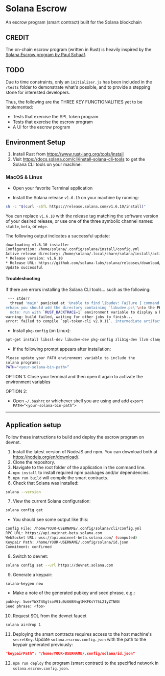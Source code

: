 # Solana Escrow

An escrow program (smart contract) built for the Solana blockchain

## CREDIT

The on-chain escrow program (written in Rust) is heavily inspired by the [Solana Escrow program by Paul Schaaf](https://paulx.dev/blog/2021/01/14/programming-on-solana-an-introduction/).

## TODO

Due to time constraints, only an `initializer.js` has been included in the `/tests` folder to demonstrate
what's possible, and to provide a stepping stone for interested developers.

Thus, the following are the THREE KEY FUNCTIONALITIES yet to be implemented:

- Tests that exercise the SPL token program
- Tests that exercise the escrow program
- A UI for the escrow program


## Environment Setup

1. Install Rust from <https://www.rust-lang.org/tools/install>
2. Visit <https://docs.solana.com/cli/install-solana-cli-tools> to get the Solana CLI tools on your machine:


### MacOS & Linux

- Open your favorite Terminal application

- Install the Solana release `v1.6.10` on your machine by running:

```bash
sh -c "$(curl -sSfL https://release.solana.com/v1.6.10/install)"
```

You can replace `v1.6.10` with the release tag matching the software version of your desired release, or use one of the three symbolic channel names: `stable`, `beta`, or `edge`.

The following output indicates a successful update:

```bash
downloading v1.6.10 installer
Configuration: /home/solana/.config/solana/install/config.yml
Active release directory: /home/solana/.local/share/solana/install/active_release
* Release version: v1.6.10
* Release URL: https://github.com/solana-labs/solana/releases/download/v1.6.10/solana-release-x86_64-unknown-linux-gnu.tar.bz2
Update successful
```

#### Troubleshooting

If there are errors installing the Solana CLI tools... such as the following:

```bash
 --- stderr
  thread 'main' panicked at 'Unable to find libudev: Failure { command: "\"pkg-config\" \"--libs\" \"--cflags\" \"libudev\"", output: Output { status: ExitStatus(ExitStatus(256)), stdout: "", stderr: "Package libudev was not found in the pkg-config search path.\nP
erhaps you should add the directory containing `libudev.pc\'\nto the PKG_CONFIG_PATH environment variable\nNo package \'libudev\' found\n" } }', /home/ccdle12/.cargo/registry/src/github.com-1ecc6299db9ec823/hidapi-1.2.6/build.rs:53:54
  note: run with `RUST_BACKTRACE=1` environment variable to display a backtrace
warning: build failed, waiting for other jobs to finish...
error: failed to compile `spl-token-cli v2.0.11`, intermediate artifacts can be found at `/tmp/cargo-installd5uUAO`
```

- Install `pkg-config` (on Linux):

```bash
apt-get install libssl-dev libudev-dev pkg-config zlib1g-dev llvm clang make
```

- If the following prompt appears after installation:

```bash
Please update your PATH environment variable to include the 
solana programs:
PATH="<your-solana-bin-path>”
```

OPTION 1: Close your terminal and then open it again to activate the environment variables

OPTION 2:

- Open `~/.bashrc` or whichever shell you are using and add `export PATH=”<your-solana-bin-path”>`

---

## Application setup

Follow these instructions to build and deploy the escrow program on devnet.

1. Install the latest version of NodeJS and npm. You can download both at <https://nodejs.org/en/download/>.
2. Clone the repository.
3. Navigate to the root folder of the application in the command line.
4. `npm install` to install required npm packages and/or dependencies.
5. `npm run build` will compile the smart contracts.
6. Check that Solana was installed:

```bash
solana --version
```

7. View the current Solana configuration:

```bash
solana config get
```

- You should see some output like this:

```bash
Config File: /home/YOUR-USERNAME/.config/solana/cli/config.yml
RPC URL: https://api.mainnet-beta.solana.com
WebSocket URL: wss://api.mainnet-beta.solana.com/ (computed)
Keypair Path: /home/YOUR-USERNAME/.config/solana/id.json
Commitment: confirmed
```

8. Switch to devnet:

```bash
solana config set --url https://devnet.solana.com
```


9. Generate a keypair:

```bash
solana-keygen new
```

- Make a note of the generated pubkey and seed phrase, e.g.:

```bash
pubkey: 5werYWXT4SgtsoV91u9zG6BNngtMKFKsY76L21yZTNKN
Seed phrase: <foo>
```

10. Request SOL from the devnet faucet

```bash
solana airdrop 1
```

11. Deploying the smart contracts requires access to the host machine's `secretKey`. Update `solana.escrow.config.json` with the path to the keypair generated previously:

```json
"keypairPath": "/home/YOUR-USERNAME/.config/solana/id.json"
```

12. `npm run deploy` the program (smart contract) to the specified network in `solana.escrow.config.json`.
